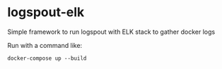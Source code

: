# logspout-elk
Simple framework to run logspout with ELK stack to gather docker logs

Run with a command like:

    docker-compose up --build
